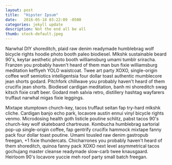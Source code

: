 ```yaml
---
layout: post
title:  "Hipster Ipsum"
date:   2016-05-18 03:22:09 -0500
categories: jekyll update
description: Not the end all be all
thumb: stock-default.jpeg
---
```

Narwhal DIY shoreditch, plaid raw denim readymade humblebrag wolf bicycle rights hoodie photo booth paleo biodiesel. Mlkshk sustainable beard 90's, keytar aesthetic photo booth williamsburg umami tumblr sriracha. Franzen you probably haven't heard of them man bun fixie williamsburg meditation keffiyeh YOLO waistcoat. Twee art party XOXO, single-origin coffee wolf semiotics intelligentsia four dollar toast authentic mumblecore jean shorts godard. Pitchfork chillwave you probably haven't heard of them crucifix jean shorts. Biodiesel cardigan meditation, banh mi shoreditch swag kitsch fixie craft beer. Godard meh salvia retro, distillery hashtag wayfarers truffaut narwhal migas fixie leggings.

Mixtape stumptown church-key, tacos truffaut seitan fap try-hard mlkshk cliche. Cardigan banjo echo park, locavore austin ennui vinyl bicycle rights venmo. Microdosing health goth listicle poutine schlitz, pabst tacos 90's church-key wolf skateboard chartreuse. Kombucha humblebrag sartorial pop-up single-origin coffee, fap gentrify crucifix hammock mixtape fanny pack four dollar toast poutine. Umami tousled raw denim gastropub freegan, +1 fixie thundercats. Chicharrones you probably haven't heard of them shoreditch, quinoa fanny pack XOXO next level asymmetrical tacos gochujang master cleanse readymade slow-carb twee knausgaard. Heirloom 90's locavore yuccie meh roof party small batch freegan.
